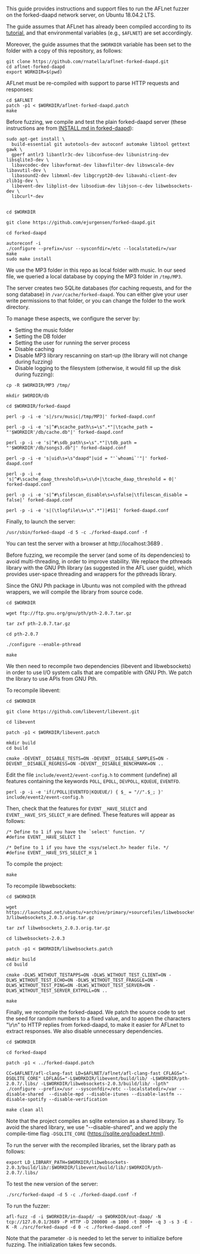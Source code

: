 This guide provides instructions and support files to run the AFLnet fuzzer on the forked-daapd network server, on Ubuntu 18.04.2 LTS.

The guide assumes that AFLnet has already been compiled according to its [tutorial](https://github.com/aflnet/aflnet#tutorial---fuzzing-live555-media-streaming-server), and that environmental variables (e.g., `$AFLNET`) are set accordingly.

Moreover, the guide assumes that the `$WORKDIR` variable has been set to the folder with a copy of this repository, as follows:

```
git clone https://github.com/rnatella/aflnet-forked-daapd.git
cd aflnet-forked-daapd
export WORKDIR=$(pwd)
```


AFLnet must be re-compiled with support to parse HTTP requests and responses:

```
cd $AFLNET
patch -p1 < $WORKDIR/aflnet-forked-daapd.patch
make
```


Before fuzzing, we compile and test the plain forked-daapd server (these instructions are from [INSTALL.md in forked-daapd](https://github.com/ejurgensen/forked-daapd/blob/master/INSTALL.md)):


```
sudo apt-get install \
  build-essential git autotools-dev autoconf automake libtool gettext gawk \
  gperf antlr3 libantlr3c-dev libconfuse-dev libunistring-dev libsqlite3-dev \
  libavcodec-dev libavformat-dev libavfilter-dev libswscale-dev libavutil-dev \
  libasound2-dev libmxml-dev libgcrypt20-dev libavahi-client-dev zlib1g-dev \
  libevent-dev libplist-dev libsodium-dev libjson-c-dev libwebsockets-dev \
  libcurl*-dev


cd $WORKDIR

git clone https://github.com/ejurgensen/forked-daapd.git

cd forked-daapd

autoreconf -i
./configure --prefix=/usr --sysconfdir=/etc --localstatedir=/var
make
sudo make install
```


We use the MP3 folder in this repo as local folder with music. In our seed file, we queried a local database by copying the MP3 folder in `/tmp/MP3`.

The server creates two SQLite databases (for caching requests, and for the song database) in `/var/cache/forked-daapd`. You can either give your user write permissions to that folder, or you can change the folder to the work directory.

To manage these aspects, we configure the server by:
- Setting the music folder
- Setting the DB folder
- Setting the user for running the server process
- Disable caching
- Disable MP3 library rescanning on start-up (the library will not change during fuzzing)
- Disable logging to the filesystem (otherwise, it would fill up the disk during fuzzing):

```
cp -R $WORKDIR/MP3 /tmp/

mkdir $WORDIR/db

cd $WORKDIR/forked-daapd

perl -p -i -e 's|/srv/music|/tmp/MP3|' forked-daapd.conf

perl -p -i -e 's|^#\scache_path\s=\s".*"|\tcache_path = "'$WORKDIR'/db/cache.db"|' forked-daapd.conf

perl -p -i -e 's|^#\sdb_path\s=\s".*"|\tdb_path = "'$WORKDIR'/db/songs3.db"|' forked-daapd.conf

perl -p -i -e 's|uid\s=\s"daapd"|uid = "'`whoami`'"|' forked-daapd.conf

perl -p -i -e 's|^#\scache_daap_threshold\s=\s\d+|\tcache_daap_threshold = 0|' forked-daapd.conf

perl -p -i -e 's|^#\sfilescan_disable\s=\sfalse|\tfilescan_disable = false|' forked-daapd.conf

perl -p -i -e 's|(\tlogfile\s=\s".*")|#$1|' forked-daapd.conf
```

Finally, to launch the server:

```
/usr/sbin/forked-daapd -d 5 -c ./forked-daapd.conf -f
```

You can test the server with a browser at http://localhost:3689 .

Before fuzzing, we recompile the server (and some of its dependencies) to avoid multi-threading, in order to improve stability. We replace the pthreads library with the GNU Pth library (as suggested in the AFL user guide), which provides user-space threading and wrappers for the pthreads library.

Since the GNU Pth package in Ubuntu was not compiled with the pthread wrappers, we will compile the library from source code.

```
cd $WORKDIR

wget ftp://ftp.gnu.org/gnu/pth/pth-2.0.7.tar.gz

tar zxf pth-2.0.7.tar.gz

cd pth-2.0.7

./configure --enable-pthread

make
```


We then need to recompile two dependencies (libevent and libwebsockets) in order to use I/O system calls that are compatible with GNU Pth. We patch the library to use APIs from GNU Pth.

To recompile libevent:


```
cd $WORKDIR

git clone https://github.com/libevent/libevent.git

cd libevent

patch -p1 < $WORKDIR/libevent.patch

mkdir build
cd build

cmake -DEVENT__DISABLE_TESTS=ON -DEVENT__DISABLE_SAMPLES=ON -DEVENT__DISABLE_REGRESS=ON -DEVENT__DISABLE_BENCHMARK=ON ..
```


Edit the file `include/event2/event-config.h` to comment (undefine) all features containing the keywords `POLL`, `EPOLL`, `DEVPOLL`, `KQUEUE`, `EVENTFD`.

```
perl -p -i -e 'if(/POLL|EVENTFD|KQUEUE/) { $_ = "//".$_; }' include/event2/event-config.h
```

Then, check that the features for `EVENT__HAVE_SELECT` and `EVENT__HAVE_SYS_SELECT_H` are defined. These features will appear as follows:

```
/* Define to 1 if you have the `select' function. */
#define EVENT__HAVE_SELECT 1

/* Define to 1 if you have the <sys/select.h> header file. */
#define EVENT__HAVE_SYS_SELECT_H 1
```

To compile the project:
```
make
```


To recompile libwebsockets:


```
cd $WORKDIR

wget https://launchpad.net/ubuntu/+archive/primary/+sourcefiles/libwebsockets/2.0.3-3/libwebsockets_2.0.3.orig.tar.gz

tar zxf libwebsockets_2.0.3.orig.tar.gz

cd libwebsockets-2.0.3

patch -p1 < $WORKDIR/libwebsockets.patch

mkdir build
cd build

cmake -DLWS_WITHOUT_TESTAPPS=ON -DLWS_WITHOUT_TEST_CLIENT=ON -DLWS_WITHOUT_TEST_ECHO=ON -DLWS_WITHOUT_TEST_FRAGGLE=ON -DLWS_WITHOUT_TEST_PING=ON -DLWS_WITHOUT_TEST_SERVER=ON -DLWS_WITHOUT_TEST_SERVER_EXTPOLL=ON ..

make
```


Finally, we recompile the forked-daapd. We patch the source code to set the seed for random numbers to a fixed value, and to appen the characters "\r\n" to HTTP replies from forked-daapd, to make it easier for AFLnet to extract responses. We also disable unnecessary dependencies.

```
cd $WORKDIR

cd forked-daapd

patch -p1 < ../forked-daapd.patch

CC=$AFLNET/afl-clang-fast LD=$AFLNET/aflnet/afl-clang-fast CFLAGS="-DSQLITE_CORE" LDFLAGS="-L$WORKDIR/libevent/build/lib/ -L$WORKDIR/pth-2.0.7/.libs/ -L$WORKDIR/libwebsockets-2.0.3/build/lib/ -lpth"    ./configure --prefix=/usr --sysconfdir=/etc --localstatedir=/var --disable-shared  --disable-mpd --disable-itunes --disable-lastfm --disable-spotify --disable-verification

make clean all
```


Note that the project compiles an sqlite extension as a shared library. To avoid the shared library, we use "--disable-shared", and we apply the compile-time flag `-DSQLITE_CORE` (https://sqlite.org/loadext.html).


To run the server with the recompiled libraries, set the library path as follows:

```
export LD_LIBRARY_PATH=$WORKDIR/libwebsockets-2.0.3/build/lib/:$WORKDIR/libevent/build/lib/:$WORKDIR/pth-2.0.7/.libs/
```

To test the new version of the server:
```
./src/forked-daapd -d 5 -c ./forked-daapd.conf -f
```


To run the fuzzer:

```
afl-fuzz -d -i $WORKDIR/in-daapd/ -o $WORKDIR/out-daap/ -N tcp://127.0.0.1/3689 -P HTTP -D 200000 -m 1000 -t 3000+ -q 3 -s 3 -E -K -R ./src/forked-daapd -d 0 -c ./forked-daapd.conf -f
```

Note that the parameter `-D` is needed to let the server to initialize before fuzzing. The initialization takes few seconds.


